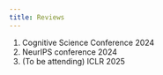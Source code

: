 ```yaml
---
title: Reviews
---
```

1. Cognitive Science Conference 2024
2. NeurIPS conference 2024
3. (To be attending) ICLR 2025

